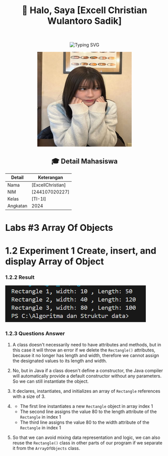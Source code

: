 <div align="center">
  
# 👋 Halo, Saya [Excell Christian Wulantoro Sadik]

<img src="https://komarev.com/ghpvc/?username=username-anda&style=flat-square&color=blue" alt=""/>

![Typing SVG](https://readme-typing-svg.herokuapp.com?font=Fira+Code&pause=1000&random=false&width=435&lines=Mahasiswa+Teknik+Informatika;NIM+%3A+244107020227;Kelas+%3A+TI-1I)

<img src="/img/Aco.jpg" width="300px" height="300px" />

## 🎓 Detail Mahasiswa

| Detail   | Keterangan  |
| -------- | ----------- |
| Nama     | [ExcellChristian] |
| NIM      | [244107020227] |
| Kelas    | [TI-1I]     |
| Angkatan | 2024        |
</div>

# Labs #3 Array Of Objects

# 1.2 Experiment 1 Create, insert, and display Array of Object

### 1.2.2 Result
![Screenshot](/img/JS3_1.png)

### 1.2.3 Questions Answer

1. A class doesn't necessarily need to have attributes and methods, but in this case it will throw an error if we delete the `Rectangle()` attributes, because it no longer has length and width, therefore we cannot assign the designated values to its length and width.

2. No, but in Java if a class doesn't define a constructor, the Java compiler will automatically provide a default constructor without any parameters. So we can still instantiate the object.

3. It declares, instantiates, and initializes an array of `Rectangle` references with a size of 3.

4. - The first line instantiates a new `Rectangle` object in array index 1
   - The second line assigns the value 80 to the length attribute of the `Rectangle` in index 1
   - The third line assigns the value 80 to the width attribute of the `Rectangle` in index 1

5. So that we can avoid mixing data representation and logic, we can also reuse the `Rectangle()` class in other parts of our program if we separate it from the `ArrayOfObjects` class.